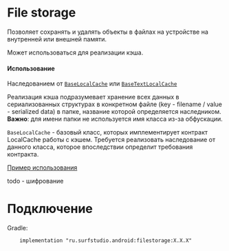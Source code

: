 # File storage
Позволяет сохранять и удалять объекты в файлах на устройстве на внутренней или внешней памяти.

Может использоваться для реализации кэша.

#### Использование
Наследованием от [`BaseLocalCache`][blc] или [`BaseTextLocalCache`][btlc]

Реализация кэша подразумевает хранение всех данных в сериализованных
структурах в конкретном файле (key - filename / value - serialized data) в
папке, название которой определяется наследником.
**Важно**: для имени папки не используется имя класса из-за обфускации.

`BaseLocalCache` - базовый класс, которых имплементирует контракт LocalCache работы
с кэшем. Требуется реализовать наследование от данного класса,
которое впоследствии определит требования контракта.

[Пример использования](../filestorage-sample)

todo - шифрование

# Подключение
Gradle:
```
    implementation "ru.surfstudio.android:filestorage:X.X.X"
```

[blc]:  src/main/java/ru/surfstudio/android/filestorage/BaseLocalCache.java
[btlc]:  src/main/java/ru/surfstudio/android/filestorage/BaseTextLocalCache.java